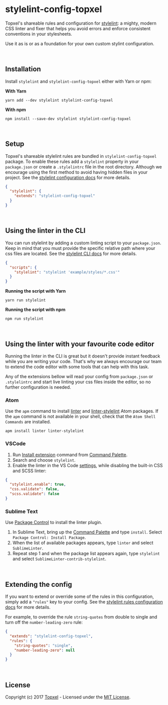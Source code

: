 # stylelint-config-topxel

Topxel's shareable rules and configuration for [stylelint](https://stylelint.io/): a mighty, modern CSS linter and fixer that helps you avoid errors and enforce consistent conventions in your stylesheets.

Use it as is or as a foundation for your own custom stylint configuration.

&nbsp;

## Installation

Install `stylelint` and `stylelint-config-topxel` either with Yarn or npm:

**With Yarn**
```
yarn add --dev stylelint stylelint-config-topxel
```

**With npm**
```
npm install --save-dev stylelint stylelint-config-topxel
```

&nbsp;

## Setup
Topxel's shareable stylelint rules are bundled in `stylelint-config-topxel` package. To enable these rules add a `stylelint` property in your `package.json` or create a `.stylelintrc` file in the root directory. Although we encourage using the first method to avoid having hidden files in your project. See the [stylelint configuration docs](https://stylelint.io/user-guide/configuration/) for more details.
```json
{
  "stylelint": {
    "extends": "stylelint-config-topxel"
  }
}
```

&nbsp;

## Using the linter in the CLI

You can run stylelint by adding a custom linting script to your `package.json`. Keep in mind that you must provide the specific relative path where your css files are located. See the [stylelint CLI docs](https://stylelint.io/user-guide/cli/) for more details.
```json
{
  "scripts": {
    "stylelint": "stylelint 'example/styles/*.css'"
  }
}
```

**Running the script with Yarn**
```
yarn run stylelint
```

**Running the script with npm**
```
npm run stylelint
```

&nbsp;

## Using the linter with your favourite code editor

Running the linter in the CLI is great but it doesn't provide instant feedback while you are writing your code. That's why we always encourage our team to extend the code editor with some tools that can help with this task.

Any of the extensions bellow will read your config from `package.json` or `.stylelintrc` and start live linting your css files inside the editor, so no further configuration is needed.

### Atom

Use the `apm` command to install [linter](https://atom.io/packages/linter) and [linter-stylelint](https://atom.io/packages/linter-stylelint) Atom packages. If the `apm` command is not available in your shell, check that the `Atom Shell Commands` are installed.

```
apm install linter linter-stylelint
```

### VSCode

1. Run [Install extension](https://code.visualstudio.com/docs/editor/extension-gallery#_install-an-extension) command from [Command Palette](https://code.visualstudio.com/Docs/editor/codebasics#_command-palette).
2. Search and choose `stylelint`.
3. Enable the linter in the VS Code [settings](https://code.visualstudio.com/docs/getstarted/settings), while disabling the built-in CSS and SCSS linter:

```json
{
  "stylelint.enable": true,
  "css.validate": false,
  "scss.validate": false
}
```

### Sublime Text

Use [Package Control](https://packagecontrol.io/installation) to install the linter plugin.

1. In Sublime Text, bring up the [Command Palette](http://docs.sublimetext.info/en/sublime-text-3/extensibility/command_palette.html) and type `install`. Select `Package Control: Install Package`.
2. When the list of available packages appears, type `linter` and select `SublimeLinter`.
3. Repeat step 1 and when the package list appears again, type `stylelint` and select `SublimeLinter-contrib-stylelint`.

&nbsp;

## Extending the config

If you want to extend or override some of the rules in this configuration, simply add a `"rules"` key to your config. See the [stylelint rules configuration docs](https://stylelint.io/user-guide/configuration/#rules) for more details.

For example, to override the rule `string-quotes` from double to single and turn off the `number-leading-zero` rule:

```json
{
  "extends": "stylelint-config-topxel",
  "rules": {
    "string-quotes": "single",
    "number-leading-zero": null
  }
}
```
&nbsp;

## License

Copyright (c) 2017 [Topxel](https://github.com/topxel) - Licensed under the [MIT License](./LICENSE).
